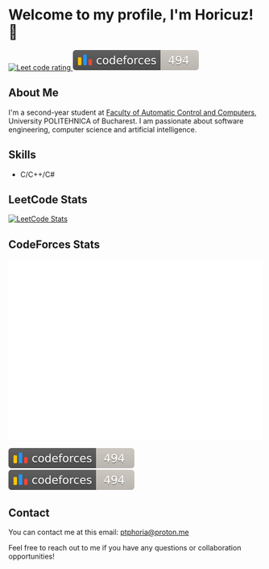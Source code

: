 # Welcome to my profile, I'm Horicuz! 👋
  
 <a href="https://leetcode.com/Horicuz/">
    <img src="https://cp-logo.vercel.app/leetcode/Horicuz" alt="Leet code rating" />
  </a>

  <a href="https://codeforces.com/profile/Horicuz">
    <img src="https://raw.githubusercontent.com/Horicuz/cf-stats/main/output/rating.svg" alt="CodeForces Rating" />
  </a>
  
## About Me
I'm a second-year student at <a href="http://acs.pub.ro/">Faculty of Automatic Control and Computers</a>, University POLITEHNICA of Bucharest. I am passionate about software engineering, computer science and artificial intelligence.

## Skills
- C/C++/C#
  
## LeetCode Stats
[![LeetCode Stats](https://leetcode.card.workers.dev/Horicuz?theme=auto&font=baloo&extension=null)](https://leetcode.com/Horicuz/)

## CodeForces Stats
![Horicuz](https://raw.githubusercontent.com/Horicuz/cf-stats/main/output/light_card.svg#gh-dark-mode-only)

![](https://raw.githubusercontent.com/Horicuz/cf-stats/main/output/max_rating.svg)
![](https://raw.githubusercontent.com/Horicuz/cf-stats/main/output/rating.svg)

## Contact

You can contact me at this email: ptphoria@proton.me

Feel free to reach out to me if you have any questions or collaboration opportunities!
